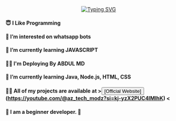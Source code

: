 ## <!-- Typing SVG -->
<p align="center">
    <a href="https://github.com/abdulazeez887">
        <img align="center"
        src="https://readme-typing-svg.herokuapp.com/?size=30&width=500&lines=HI!!+I+am+AZ%20+%20TECH+SL+..."
            alt="Typing SVG"
        />
    </a>
</p>                                

 



#### 😇 I Like Programming 
 
#### 👀 I’m interested on whatsapp bots

#### 🌱 I’m currently learning JAVASCRIPT

#### 👨‍💻 I'm Deploying By ABDUL MD

#### 🌱 I’m currently learning **Java, Node.js, HTML, CSS**

#### 👨‍💻 All of my projects are available at ><button>[Official Website]</button>(https://youtube.com/@az_tech_modz?si=kj-yzX2PUC4IMlhK) <

#### 💫 **I am a beginner developer. 🌆**
